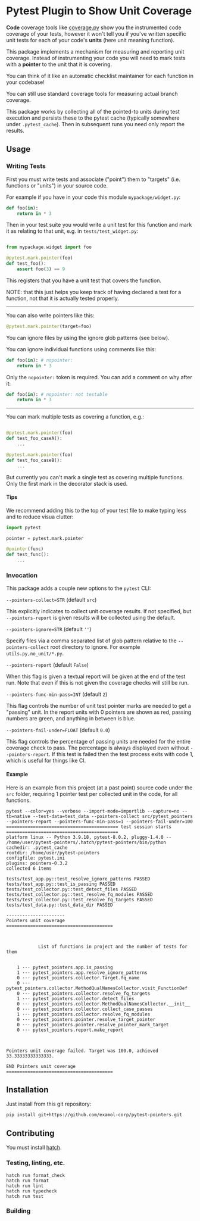 # Pytest Plugin to Show Unit Coverage

**Code** coverage tools like
[coverage.py](https://coverage.readthedocs.io/en/7.0.1/) show you the
instrumented code coverage of your tests, however it won't tell you if you've
written specific unit tests for each of your code's **units** (here unit meaning
function).

This package implements a mechanism for measuring and reporting unit coverage.
Instead of instrumenting your code you will need to mark tests with a
**pointer** to the unit that it is covering.

You can think of it like an automatic checklist maintainer for each
function in your codebase!

You can still use standard coverage tools for measuring actual branch
coverage.

This package works by collecting all of the pointed-to units during test
execution and persists these to the pytest cache (typically somewhere under
`.pytest_cache`). Then in subsequent runs you need only report the results.

## Usage

### Writing Tests

First you must write tests and associate ("point") them to "targets"
(i.e. functions or "units") in your source code.

For example if you have in your code this module `mypackage/widget.py`:

``` python
def foo(in):
    return in * 3
```

Then in your test suite you would write a unit test for this function
and mark it as relating to that unit, e.g. in `tests/test_widget.py`:

``` python

from mypackage.widget import foo

@pytest.mark.pointer(foo)
def test_foo():
    assert foo(3) == 9
```

This registers that you have a unit test that covers the function.

NOTE: that this just helps you keep track of having declared a test
for a function, not that it is actually tested properly.

---

You can also write pointers like this:

```python
@pytest.mark.pointer(target=foo)
```

You can ignore files by using the ignore glob patterns (see below).

You can ignore individual functions using comments like this:

``` python
def foo(in): # nopointer:
    return in * 3
```

Only the `nopointer:` token is required. You can add a comment on why
after it:

``` python
def foo(in): # nopointer: not testable
    return in * 3
```

---

You can mark multiple tests as covering a function, e.g.:

```python

@pytest.mark.pointer(foo)
def test_foo_caseA():
    ...

@pytest.mark.pointer(foo)
def test_foo_caseB():
    ...

```

But currently you can't mark a single test as covering multiple
functions. Only the first mark in the decorator stack is used.

#### Tips

We recommend adding this to the top of your test file to make typing
less and to reduce visua clutter:

```python
import pytest

pointer = pytest.mark.pointer

@pointer(func)
def test_func():
    ...
```

### Invocation

This package adds a couple new options to the `pytest` CLI:

`--pointers-collect=STR` (default `src`)

This explicitly indicates to collect unit coverage results. If not specified,
but `--pointers-report` is given results will be collected using the default.

`--pointers-ignore=STR` (default `''`)

Specify files via a comma separated list of glob pattern relative to the
`--pointers-collect` root directory to ignore. For example
`utils.py,no_unit/*.py`.

`--pointers-report` (default `False`)

When this flag is given a textual report will be given at the end of the test
run. Note that even if this is not given the coverage checks will still be run.

`--pointers-func-min-pass=INT` (default `2`)

This flag controls the number of unit test pointer marks are needed to get a
"passing" unit. In the report units with 0 pointers are shown as red, passing
numbers are green, and anything in between is blue.

`--pointers-fail-under=FLOAT` (default `0.0`)

This flag controls the percentage of passing units are needed for the entire
coverage check to pass. The percentage is always displayed even without
`--pointers-report`. If this test is failed then the test process exits with
code 1, which is useful for things like CI.


#### Example

Here is an example from this project (at a past point) source code
under the `src` folder, requiring 1 pointer test per collected unit in
the code, for all functions.

```
pytest --color=yes --verbose --import-mode=importlib --capture=no --tb=native --test-data=test_data --pointers-collect src/pytest_pointers --pointers-report --pointers-func-min-pass=1 --pointers-fail-under=100
========================================== test session starts ==========================================
platform linux -- Python 3.9.18, pytest-8.0.2, pluggy-1.4.0 -- /home/user/pytest-pointers/.hatch/pytest-pointers/bin/python
cachedir: .pytest_cache
rootdir: /home/user/pytest-pointers
configfile: pytest.ini
plugins: pointers-0.3.2
collected 6 items

tests/test_app.py::test_resolve_ignore_patterns PASSED
tests/test_app.py::test_is_passing PASSED
tests/test_collector.py::test_detect_files PASSED
tests/test_collector.py::test_resolve_fq_modules PASSED
tests/test_collector.py::test_resolve_fq_targets PASSED
tests/test_data.py::test_data_dir PASSED

----------------------
Pointers unit coverage
========================================
                                                                                  
                                                                                  
                                                                                  
            List of functions in project and the number of tests for them
                                                                                  
                                                                                  
    1 ··· pytest_pointers.app.is_passing                                          
    1 ··· pytest_pointers.app.resolve_ignore_patterns                             
    0 ··· pytest_pointers.collector.Target.fq_name                                
    0 ··· pytest_pointers.collector.MethodQualNamesCollector.visit_FunctionDef    
    0 ··· pytest_pointers.collector.resolve_fq_targets                            
    1 ··· pytest_pointers.collector.detect_files                                  
    0 ··· pytest_pointers.collector.MethodQualNamesCollector.__init__             
    0 ··· pytest_pointers.collector.collect_case_passes                           
    1 ··· pytest_pointers.collector.resolve_fq_modules                            
    0 ··· pytest_pointers.pointer.resolve_target_pointer                          
    0 ··· pytest_pointers.pointer.resolve_pointer_mark_target                     
    0 ··· pytest_pointers.report.make_report                                      
                                                                                  
                                                                                  
                                                                                  
Pointers unit coverage failed. Target was 100.0, achieved 33.33333333333333.

END Pointers unit coverage
========================================
```

## Installation

Just install from this git repository:

``` shell
pip install git+https://github.com/examol-corp/pytest-pointers.git
```

## Contributing

You must install [hatch](https://hatch.pypa.io/latest/).

### Testing, linting, etc.

```
hatch run format_check
hatch run format
hatch run lint
hatch run typecheck
hatch run test
```

### Building

